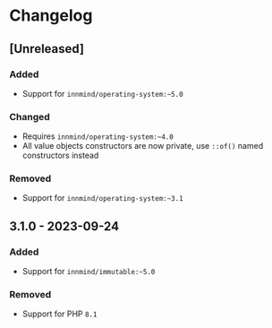 # Changelog

## [Unreleased]

### Added

- Support for `innmind/operating-system:~5.0`

### Changed

- Requires `innmind/operating-system:~4.0`
- All value objects constructors are now private, use `::of()` named constructors instead

### Removed

- Support for `innmind/operating-system:~3.1`

## 3.1.0 - 2023-09-24

### Added

- Support for `innmind/immutable:~5.0`

### Removed

- Support for PHP `8.1`
